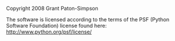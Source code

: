Copyright 2008 Grant Paton-Simpson

The software is licensed according to the terms of the PSF (Python Software Foundation) license found here: http://www.python.org/psf/license/